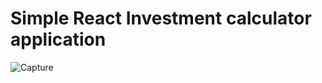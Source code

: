 <h1>Simple React Investment calculator application</h1>

![Capture](https://github.com/RishniMeemeduma/React-investment-calculator/assets/34571667/f13ada66-bd91-401b-bf0b-15933faddbe4)
